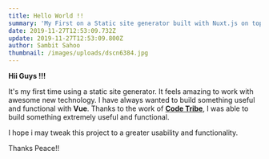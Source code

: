 ```yaml
---
title: Hello World !!
summary: 'My First on a Static site generator built with Nuxt.js on top of VUE.js '
date: 2019-11-27T12:53:09.732Z
update: 2019-11-27T12:53:09.800Z
author: Sambit Sahoo
thumbnail: /images/uploads/dscn6384.jpg
---
```

**Hii Guys !!!** 

It's my first time using a static site generator. It feels amazing to work with awesome new technology. I have always wanted to build something useful and functional with **Vue**. Thanks to the work of [**Code Tribe**](https://github.com/code-tribe/nuxt-netlify-cms-starter), I was able to build something extremely useful and functional. 

I hope i may tweak this project  to a greater usability and functionality. 

Thanks Peace!!
